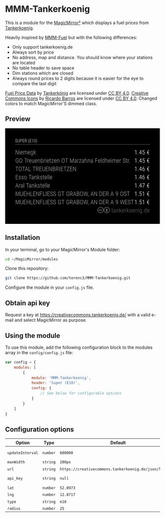 # MMM-Tankerkoenig
This is a module for the [MagicMirror²](https://github.com/MichMich/MagicMirror/) which displays a fuel prices from [Tankerkoenig](https://www.tankerkoenig.de/).

Heavliy inspired by [MMM-Fuel](https://github.com/fewieden/MMM-Fuel) but with the following differences:

+ Only support tankerkoenig.de
+ Always sort by price
+ No address, map and distance. You should know where your stations are located
+ No table header to save space
+ Dim stations which are closed
+ Always round prices to 2 digits because it is easier for the eye to compare the last digit

[Fuel Price Data](https://creativecommons.tankerkoenig.de/) by [Tankerkönig](https://www.tankerkoenig.de/) are licensed under [CC BY 4.0](https://creativecommons.org/licenses/by/4.0/).
[Creative Commons Icons](http://cc-icons.github.io/) by [Ricardo Barros](https://twitter.com/richardba) are licensed under [CC BY 4.0](https://creativecommons.org/licenses/by/4.0/). Changed colors to match MagicMirror'S dimmed class.

## Preview
![](https://github.com/terenc3/MMM-Tankerkoenig/blob/master/screenshot.png?raw=true)

## Installation
In your terminal, go to your MagicMirror's Module folder:
```bash
cd ~/MagicMirror/modules
```

Clone this repository:
```bash
git clone https://github.com/terenc3/MMM-Tankerkoenig.git
```

Configure the module in your `config.js` file.

## Obtain api key
Request a key at https://creativecommons.tankerkoenig.de/ with a valid e-mail and select MagicMirror as purpose.

## Using the module
To use this module, add the following configuration block to the modules array in the `config/config.js` file:
```js
var config = {
    modules: [
        {
            module: 'MMM-Tankerkoenig',
            header: 'Super (E10)',
            config: {
                // See below for configurable options
            }
        }
    ]
}
```

## Configuration options
| Option           | Type       | Default 		| Description
|----------------- |----------- |-------------- | ---------------
| `updateInterval` | `number`	| `600000`		| Update interval in seconds. Not less then 300 (5min) according to Terms
| `maxWidth`       | `string`   | `200px`       | Max width of the module
| `url`        	   | `string`	| `https://creativecommons.tankerkoenig.de/json/list.php` | Address to fetch prices from.
| `api_key`		   | `string`	| `null`		| API Key from https://creativecommons.tankerkoenig.de/
| `lat`        	   | `number`	| `52.0973` 	| Latitude of your location
| `lng`        	   | `number`	| `12.8717`		| Longiude of your location
| `type`           | `string`	| `e10`			| Fuel type must be one of `e5`, `e10` or `diesel`
| `radius`         | `number`	| `25`			| Radius to search, max 25
